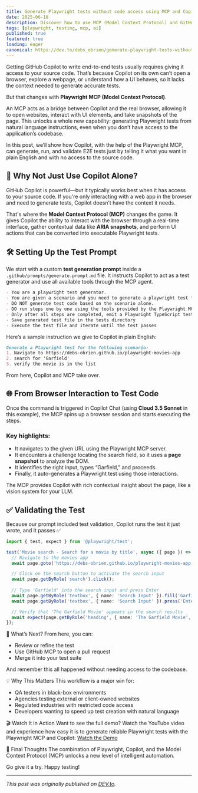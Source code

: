 ```yaml
---
title: Generate Playwright tests without code access using MCP and Copilot
date: 2025-06-18
description: Discover how to use MCP (Model Context Protocol) and GitHub Copilot to generate Playwright tests without needing access to your application's source code, perfect for testing external sites or black-box testing scenarios.
tags: [playwright, testing, mcp, ai]
published: true
featured: true
loading: eager
canonical: https://dev.to/debs_obrien/generate-playwright-tests-without-code-access-using-mcp-and-copilot-2m05
---
```


Getting GitHub Copilot to write end-to-end tests usually requires giving it access to your source code. That’s because Copilot on its own can’t open a browser, explore a webpage, or understand how a UI behaves, so it lacks the context needed to generate accurate tests.

But that changes with **Playwright MCP (Model Context Protocol)**.

An MCP acts as a bridge between Copilot and the real browser, allowing it to open websites, interact with UI elements, and take snapshots of the page. This unlocks a whole new capability: generating Playwright tests from natural language instructions, even when you don’t have access to the application’s codebase.

In this post, we’ll show how Copilot, with the help of the Playwright MCP, can generate, run, and validate E2E tests just by telling it what you want in plain English and with no access to the source code.


## 🧠 Why Not Just Use Copilot Alone?

GitHub Copilot is powerful—but it typically works best when it has access to your source code. If you're only interacting with a web app in the browser and need to generate tests, Copilot doesn’t have the context it needs.

That's where the **Model Context Protocol (MCP)** changes the game. It gives Copilot the ability to interact with the browser through a real-time interface, gather contextual data like **ARIA snapshots**, and perform UI actions that can be converted into executable Playwright tests.


## 🛠️ Setting Up the Test Prompt

We start with a custom **test generation prompt** inside a `.github/prompts/generate.prompt.md` file. It instructs Copilot to act as a test generator and use all available tools through the MCP agent.

```md
- You are a playwright test generator.
- You are given a scenario and you need to generate a playwright test for it.
- DO NOT generate test code based on the scenario alone. 
- DO run steps one by one using the tools provided by the Playwright MCP.
- Only after all steps are completed, emit a Playwright TypeScript test that uses @playwright/test based on message history
- Save generated test file in the tests directory
- Execute the test file and iterate until the test passes
```

Here’s a sample instruction we give to Copilot in plain English:

```md
Generate a Playwright test for the following scenario:
1. Navigate to https://debs-obrien.github.io/playwright-movies-app
2. search for 'Garfield'
3. verify the movie is in the list
```

From here, Copilot and MCP take over.


## 🌐 From Browser Interaction to Test Code

Once the command is triggered in Copilot Chat (using **Cloud 3.5 Sonnet** in this example), the MCP spins up a browser session and starts executing the steps.

### Key highlights:
- It navigates to the given URL using the Playwright MCP server.
- It encounters a challenge locating the search field, so it uses a **page snapshot** to analyze the DOM.
- It identifies the right input, types “Garfield,” and proceeds.
- Finally, it auto-generates a Playwright test using those interactions.

The MCP provides Copilot with rich contextual insight about the page, like a vision system for your LLM.


## ✅ Validating the Test

Because our prompt included test validation, Copilot runs the test it just wrote, and it passes ✅

```ts
import { test, expect } from '@playwright/test';

test('Movie search - Search for a movie by title', async ({ page }) => {
  // Navigate to the movies app
  await page.goto('https://debs-obrien.github.io/playwright-movies-app');

  // Click on the search button to activate the search input
  await page.getByRole('search').click();
  
  // Type 'Garfield' into the search input and press Enter
  await page.getByRole('textbox', { name: 'Search Input' }).fill('Garfield');
  await page.getByRole('textbox', { name: 'Search Input' }).press('Enter');

  // Verify that 'The Garfield Movie' appears in the search results
  await expect(page.getByRole('heading', { name: 'The Garfield Movie', level: 2 })).toBeVisible();
});
```


🔁 What’s Next?
From here, you can:
- Review or refine the test
- Use GitHub MCP to open a pull request
- Merge it into your test suite

And remember this all happened without needing access to the codebase.

💡 Why This Matters
This workflow is a major win for:

- QA testers in black-box environments
- Agencies testing external or client-owned websites
- Regulated industries with restricted code access
- Developers wanting to speed up test creation with natural language

🎬 Watch It in Action
Want to see the full demo? Watch the YouTube video and experience how easy it is to generate reliable Playwright tests with the Playwright MCP and Copilot: [Watch the Demo](https://youtu.be/AaCj939XIQ4)

🎉 Final Thoughts
The combination of Playwright, Copilot, and the Model Context Protocol (MCP) unlocks a new level of intelligent automation. 

Go give it a try. Happy testing!

---

*This post was originally published on [DEV.to](https://dev.to/debs_obrien/generate-playwright-tests-without-code-access-using-mcp-and-copilot-2m05).*
